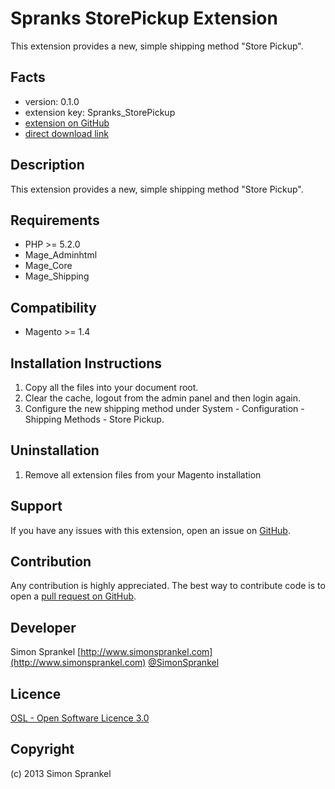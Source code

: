 Spranks StorePickup Extension
=====================
This extension provides a new, simple shipping method "Store Pickup".

Facts
-----
- version: 0.1.0
- extension key: Spranks_StorePickup
- [extension on GitHub](https://github.com/company/Spranks_StorePickup)
- [direct download link](http://connect.magentocommerce.com/community/get/Spranks_StorePickup-0.1.0.tgz)

Description
-----------
This extension provides a new, simple shipping method "Store Pickup".

Requirements
------------
- PHP >= 5.2.0
- Mage_Adminhtml
- Mage_Core
- Mage_Shipping

Compatibility
-------------
- Magento >= 1.4

Installation Instructions
-------------------------
1. Copy all the files into your document root.
2. Clear the cache, logout from the admin panel and then login again.
3. Configure the new shipping method under System - Configuration - Shipping Methods - Store Pickup.

Uninstallation
--------------
1. Remove all extension files from your Magento installation

Support
-------
If you have any issues with this extension, open an issue on [GitHub](https://github.com/company/Spranks_StorePickup/issues).

Contribution
------------
Any contribution is highly appreciated. The best way to contribute code is to open a [pull request on GitHub](https://help.github.com/articles/using-pull-requests).

Developer
---------
Simon Sprankel
[http://www.simonsprankel.com](http://www.simonsprankel.com)
[@SimonSprankel](https://twitter.com/SimonSprankel)

Licence
-------
[OSL - Open Software Licence 3.0](http://opensource.org/licenses/osl-3.0.php)

Copyright
---------
(c) 2013 Simon Sprankel
